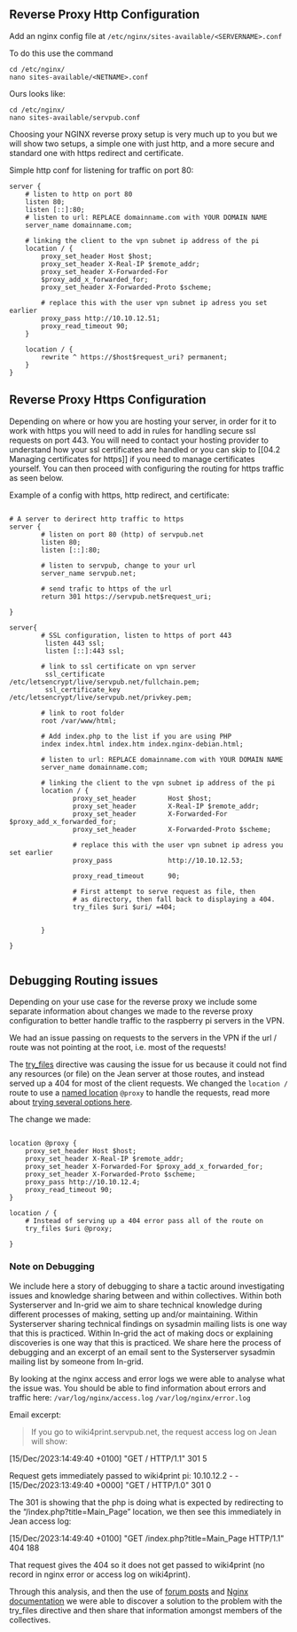 
## Reverse Proxy Http Configuration


Add an nginx config file at ``/etc/nginx/sites-available/<SERVERNAME>.conf``

To do this use the command

```shell
cd /etc/nginx/
nano sites-available/<NETNAME>.conf
```

Ours looks like:

```shell
cd /etc/nginx/
nano sites-available/servpub.conf
```

Choosing your NGINX reverse proxy setup is very much up to you but we will show two setups, a simple one with just http, and a more secure and standard one with https redirect and certificate. 

Simple http conf for listening for traffic on port 80:

``` nginx
server {
	# listen to http on port 80
	listen 80;
	listen [::]:80;
	# listen to url: REPLACE domainname.com with YOUR DOMAIN NAME 
	server_name domainname.com;

	# linking the client to the vpn subnet ip address of the pi
	location / {
		proxy_set_header Host $host;
		proxy_set_header X-Real-IP $remote_addr;
		proxy_set_header X-Forwarded-For
		$proxy_add_x_forwarded_for;
		proxy_set_header X-Forwarded-Proto $scheme;

		# replace this with the user vpn subnet ip adress you set earlier 
		proxy_pass http://10.10.12.51;
		proxy_read_timeout 90;
	}
	
	location / {
		rewrite ^ https://$host$request_uri? permanent;
	}
}
```



## Reverse Proxy Https Configuration

Depending on where or how you are hosting your server, in order for it to work with https you will need to add in rules for handling secure ssl requests on port 443. You will need to contact your hosting provider to understand how your ssl certificates are handled or you can skip to [[04.2 Managing certificates for https]] if you need to manage certificates yourself. You can then proceed with configuring the routing for https traffic as seen below. 


Example of a config with https, http redirect, and certificate:

``` nginx

# A server to derirect http traffic to https
server {
		# listen on port 80 (http) of servpub.net
        listen 80;
        listen [::]:80;
        
        # listen to servpub, change to your url
        server_name servpub.net;

		# send trafic to https of the url
        return 301 https://servpub.net$request_uri;

}

server{
        # SSL configuration, listen to https of port 443
         listen 443 ssl;
         listen [::]:443 ssl;

		# link to ssl certificate on vpn server
         ssl_certificate /etc/letsencrypt/live/servpub.net/fullchain.pem;
         ssl_certificate_key /etc/letsencrypt/live/servpub.net/privkey.pem;

		# link to root folder
        root /var/www/html;

        # Add index.php to the list if you are using PHP
        index index.html index.htm index.nginx-debian.html;

		# listen to url: REPLACE domainname.com with YOUR DOMAIN NAME 
        server_name domainname.com;

		# linking the client to the vpn subnet ip address of the pi
        location / {
                proxy_set_header        Host $host;
                proxy_set_header        X-Real-IP $remote_addr;
                proxy_set_header        X-Forwarded-For $proxy_add_x_forwarded_for;
                proxy_set_header        X-Forwarded-Proto $scheme;

				# replace this with the user vpn subnet ip adress you set earlier 
                proxy_pass              http://10.10.12.53; 
                
                proxy_read_timeout      90;

                # First attempt to serve request as file, then
                # as directory, then fall back to displaying a 404.
                try_files $uri $uri/ =404;


        }
        
}


```



## Debugging Routing issues 

Depending on your use case for the reverse proxy we include some separate information about changes we made to the reverse proxy configuration to better handle traffic to the raspberry pi servers in the VPN. 

We had an issue passing on requests to the servers in the VPN if the url / route was not pointing at the root, i.e. most of the requests! 

The [try_files](https://nginx.org/en/docs/http/ngx_http_core_module.html#try_files) directive was causing the issue for us because it could not find any resources (or file) on the Jean server at those routes, and instead served up a 404 for most of the client requests. We changed the `location /` route to use a [named location](https://nginx.org/en/docs/http/ngx_http_core_module.html#location) `@proxy` to handle the requests, read more about [trying several options here](https://docs.nginx.com/nginx/admin-guide/web-server/serving-static-content#trying-several-options).

The change we made:

``` nginx

location @proxy {
	proxy_set_header Host $host;
	proxy_set_header X-Real-IP $remote_addr;
	proxy_set_header X-Forwarded-For $proxy_add_x_forwarded_for;
	proxy_set_header X-Forwarded-Proto $scheme;
	proxy_pass http://10.10.12.4;
	proxy_read_timeout 90;
}
 
location / {
	# Instead of serving up a 404 error pass all of the route on 
	try_files $uri @proxy;

}

```


### Note on Debugging

We include here a story of debugging to share a tactic around investigating issues and knowledge sharing between and within collectives. Within both Systerserver and In-grid we aim to share technical knowledge during different processes of making, setting up and/or maintaining. Within Systerserver sharing technical findings on sysadmin mailing lists is one way that this is practiced. Within In-grid the act of making docs or explaining discoveries is one way that this is practiced. We share here the process of debugging and an excerpt of an email sent to the Systerserver sysadmin mailing list by someone from In-grid.

By looking at the nginx access and error logs we were able to analyse what the issue was. You should be able to find information about errors and traffic here:
`/var/log/nginx/access.log`
`/var/log/nginx/error.log`

Email excerpt:

>If you go to wiki4print.servpub.net, the request access log on Jean will show:
>
[15/Dec/2023:14:49:40 +0100] "GET / HTTP/1.1" 301 5 
>
 Request gets immediately passed to wiki4print pi:
 10.10.12.2 - - [15/Dec/2023:13:49:40 +0000] "GET / HTTP/1.0" 301 0 
>
 The 301 is showing that the php is doing what is expected by redirecting to the “/index.php?title=Main_Page” location, we then see this immediately in Jean access log:
 >
 [15/Dec/2023:14:49:40 +0100] "GET /index.php?title=Main_Page HTTP/1.1" 404 188 
 >
 That request gives the 404 so it does not get passed to wiki4print (no record in nginx error or access log on wiki4print).

Through this analysis, and then the use of [forum posts](https://serverfault.com/questions/780585/nginx-403-when-serving-static-files-reverse-proxy) and [Nginx documentation](https://docs.nginx.com/nginx/admin-guide/web-server/serving-static-content#trying-several-options) we were able to discover a solution to the problem with the try_files directive and then share that information amongst members of the collectives.